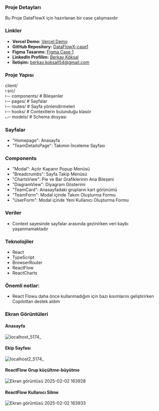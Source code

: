 ### Proje Detayları
Bu Proje DataFlowX için hazırlanan bir case çalışmasıdır 

### Linkler
- **Vercel Demo:** [Vercel Demo](https://data-flow-x-case1.vercel.app/)
- **GitHub Repository:** [DataFlowX-case1](https://github.com/Teoory/DataFlowX-case1)
- **Figma Tasarımı:** [Figma Case 1](https://www.figma.com/design/ya3Xlx9UkgYDMlbwRIFo8o/DataFlowX---Case-1?node-id=0-1&m=dev&t=TEpOEij5qMFNKep3-1)
- **LinkedIn Profilim:** [Berkay Köksal](https://www.linkedin.com/in/berkay-koksal/)
- **İletişim:** [berkay.koksall54@gmail.com](mailto:berkay.koksall54@gmail.com)

### Proje Yapısı 
client/<br/>
⊦src/<br/>
⊦─ components/ # Bileşenler<br/>
⊦─ pages/ # Sayfalar<br/>
⊦─ routes/ # Sayfa yönlendirmeleri<br/>
⊦─ hooks/ # Contextlerin bulunduğu klasör<br/>
⨽─ models/ # Schema dosyası<br/>

### Sayfalar
- "Homepage": Anasayfa
- "TeamDetailsPage": Takımın İnceleme Sayfası

### Components
- "Modal": Açılır Kapanır Popup Menüsü
- "Breadcrumbs": Sayfa Takip Menüsü
- "ChartsView": Pie ve Bar Grafiklerinin Ana Bileşeni
- "DiagramView": Diyagram Gösterimi
- "TeamCard": Anasayfadaki grupların kart görünümü
- "TeamForm": Modal içinde Takım Oluşturma Formu
- "UserForm": Modal içinde Yeni Kullanıcı Oluşturma Formu

### Veriler
- Context sayesinde sayfalar arasında gezinirken veri kaybı yaşanmamaktadır

### Teknolojiler
- React
- TypeScript
- BrowserRouter
- ReactFlow
- ReactCharts

### Önemli notlar:
- React Flowu daha önce kullanmadığım için bazı kısımlarını geliştirirken Copilottan destek aldım

### Ekran Görüntüleri
#### Anasayfa
![localhost_5174_](https://github.com/user-attachments/assets/c5318e5b-188f-4b5c-b277-9b527a6331af)
#### Ekip Sayfası
![localhost2_5174_](https://github.com/user-attachments/assets/006d6b6a-6159-4304-94c2-c88f149c8f53)
#### ReactFlow Grup küçültme-büyütme
![Ekran görüntüsü 2025-02-02 163928](https://github.com/user-attachments/assets/fd7c5963-5ce1-477e-95f8-2331142d78c4)
#### ReactFlow Kullanıcı Silme
![Ekran görüntüsü 2025-02-02 163933](https://github.com/user-attachments/assets/d46ec56d-ecc5-4b64-b388-1b780f50a6e1)
